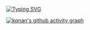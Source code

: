 [![Typing SVG](https://readme-typing-svg.demolab.com?font=Fira+Code&size=28&pause=1000&color=000000&background=FFF3F100&center=true&vCenter=true&width=437&lines=%E9%A1%BA%EF%BC%8C%E4%B8%8D%E5%A6%84%E5%96%9C%EF%BC%9B%E9%80%86%EF%BC%8C%E4%B8%8D%E6%83%B6%E9%A6%81%EF%BC%9B%E5%AE%89%EF%BC%8C%E4%B8%8D%E5%A5%A2%E9%80%B8%EF%BC%9B%E5%8D%B1%EF%BC%8C%E4%B8%8D%E6%83%8A%E6%83%A7;%E8%83%B8%E6%9C%89%E6%83%8A%E9%9B%B7%E8%80%8C%E9%9D%A2%E5%A6%82%E5%B9%B3%E6%B9%96%E8%80%85%E5%8F%AF%E6%8B%9C%E4%B8%8A%E5%B0%86%E5%86%9B;%E8%87%B3%E7%AC%AC%E4%BA%94%E4%BD%8D%E9%9D%A2%E5%A3%81%E8%80%85-%E7%AB%A0%E5%8C%97%E6%B5%B7)](https://git.io/typing-svg)


[![kqnan's github activity graph](https://github-readme-activity-graph.cyclic.app/graph?username=kqnan&theme=react)](https://github.com/ashutosh00710/github-readme-activity-graph)

